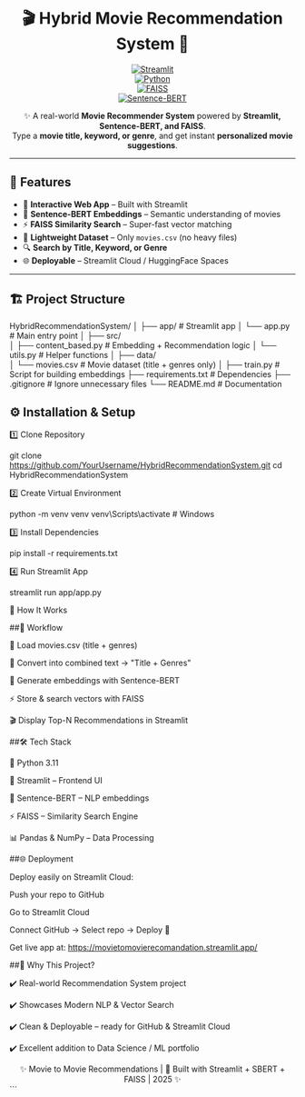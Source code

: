 <div align="center">

# 🎬 Hybrid Movie Recommendation System 🍿  

[![Streamlit](https://img.shields.io/badge/Framework-Streamlit-red?logo=streamlit)](https://streamlit.io)  
[![Python](https://img.shields.io/badge/Python-3.11-blue?logo=python)](https://www.python.org/)  
[![FAISS](https://img.shields.io/badge/Search-FAISS-green)](https://github.com/facebookresearch/faiss)  
[![Sentence-BERT](https://img.shields.io/badge/Embeddings-SBERT-orange)](https://www.sbert.net/)  

✨ A real-world **Movie Recommender System** powered by **Streamlit, Sentence-BERT, and FAISS**.  
Type a **movie title, keyword, or genre**, and get instant **personalized movie suggestions**.  

</div>  

---

## 🚀 Features  

- 🎨 **Interactive Web App** – Built with Streamlit  
- 🧠 **Sentence-BERT Embeddings** – Semantic understanding of movies  
- ⚡ **FAISS Similarity Search** – Super-fast vector matching  
- 📂 **Lightweight Dataset** – Only `movies.csv` (no heavy files)  
- 🔍 **Search by Title, Keyword, or Genre**  
- 🌐 **Deployable** – Streamlit Cloud / HuggingFace Spaces  

---

## 🏗️ Project Structure  

HybridRecommendationSystem/
│
├── app/                  # Streamlit app
│   └── app.py            # Main entry point
│
├── src/                  
│   ├── content_based.py  # Embedding + Recommendation logic
│   └── utils.py          # Helper functions
│
├── data/                 
│   └── movies.csv        # Movie dataset (title + genres only)
│
├── train.py              # Script for building embeddings
├── requirements.txt      # Dependencies
├── .gitignore            # Ignore unnecessary files
└── README.md             # Documentation

## ⚙️ Installation & Setup

1️⃣ Clone Repository

git clone https://github.com/YourUsername/HybridRecommendationSystem.git
cd HybridRecommendationSystem

2️⃣ Create Virtual Environment

python -m venv venv
venv\Scripts\activate      # Windows  

3️⃣ Install Dependencies

pip install -r requirements.txt

4️⃣ Run Streamlit App

streamlit run app/app.py

🧠 How It Works

##📌 Workflow

📝 Load movies.csv (title + genres)

🔡 Convert into combined text → "Title + Genres"

🧠 Generate embeddings with Sentence-BERT

⚡ Store & search vectors with FAISS

🎬 Display Top-N Recommendations in Streamlit

##🛠️ Tech Stack

🐍 Python 3.11

🎨 Streamlit – Frontend UI

🧠 Sentence-BERT – NLP embeddings

⚡ FAISS – Similarity Search Engine

📊 Pandas & NumPy – Data Processing

##🌐 Deployment

Deploy easily on Streamlit Cloud:

Push your repo to GitHub

Go to Streamlit Cloud

Connect GitHub → Select repo → Deploy 🚀

Get live app at: https://movietomovierecomandation.streamlit.app/

##🎯 Why This Project?

✔️ Real-world Recommendation System project

✔️ Showcases Modern NLP & Vector Search

✔️ Clean & Deployable – ready for GitHub & Streamlit Cloud

✔️ Excellent addition to Data Science / ML portfolio

<div align="center">
✨ Movie to Movie Recommendations | 🚀 Built with Streamlit + SBERT + FAISS | 2025 ✨
</div> ```








